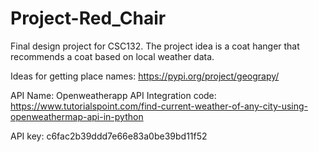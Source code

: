 # Project-Red_Chair
Final design project for CSC132.  The project idea is a coat hanger that recommends a coat based on local weather data.

Ideas for getting place names: https://pypi.org/project/geograpy/


API Name: Openweatherapp
API Integration code: https://www.tutorialspoint.com/find-current-weather-of-any-city-using-openweathermap-api-in-python

API key: c6fac2b39ddd7e66e83a0be39bd11f52
